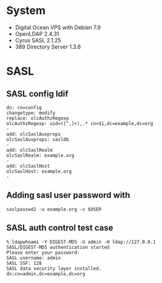 # System

* Digital Ocean VPS with Debian 7.9
* OpenLDAP 2.4.31
* Cyrus SASL 2.1.25
* 389 Directory Server 1.3.6

# SASL

## SASL config ldif

    dn: cn=config
    changetype: modify
    replace: olcAuthzRegexp
    olcAuthzRegexp: uid=([^,]+),.* cn=$1,dc=example,dc=org
    -
    add: olcSaslAuxprops
    olcSaslAuxprops: sasldb
    -
    add: olcSaslRealm
    olcSaslRealm: example.org
    -
    add: olcSaslHost
    olcSaslHost: example.org
    -

## Adding sasl user password with

    saslpasswd2 -u example.org -c $USER

## SASL auth control test case

    % ldapwhoami -Y DIGEST-MD5 -U admin -H ldap://127.0.0.1
    SASL/DIGEST-MD5 authentication started
    Please enter your password: 
    SASL username: admin
    SASL SSF: 128
    SASL data security layer installed.
    dn:cn=admin,dc=example,dc=org
